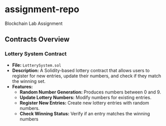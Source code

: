 # assignment-repo
Blockchain Lab Assignment 

## Contracts Overview

### Lottery System Contract
- **File:** `LotterySystem.sol`
- **Description:** A Solidity-based lottery contract that allows users to register for new entries, update their numbers, and check if they match the winning set.
- **Features:**
  - **Random Number Generation:** Produces numbers between 0 and 9.
  - **Update Lottery Numbers:** Modify numbers for existing entries.
  - **Register New Entries:** Create new lottery entries with random numbers.
  - **Check Winning Status:** Verify if an entry matches the winning numbers
